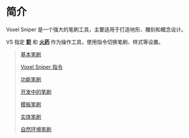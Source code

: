 # 简介

Voxel Sniper 是一个强大的笔刷工具，主要适用于打造地形、雕刻和概念设计。

VS 指定
[**箭**](https://zh.minecraft.wiki/w/%E7%AE%AD)
和
[**火药**](https://zh.minecraft.wiki/w/%E7%81%AB%E8%8D%AF) 作为操作工具，使用指令切换笔刷、样式等设置。

> [基本笔刷](brush)
>
> [Voxel Sniper 指令](commands)
>
> [功能笔刷](tool-brushes)
>
> [开发中的笔刷](brushes-and-features-in-development)
>
> [模板笔刷](stencil-brush.md)
>
> [实体笔刷](entity-brushes)
>
> [自然环境笔刷](environment-brushes) 